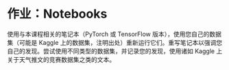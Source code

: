 # 作业：Notebooks



使用与本课程相关的笔记本（PyTorch 或 TensorFlow 版本），使用您自己的数据集（可能是 Kaggle 上的数据集，注明出处）重新运行它们。重写笔记本以强调您自己的发现。尝试使用不同类型的数据集，并记录您的发现，使用诸如 Kaggle 上关于天气推文的竞赛数据集之类的文本。